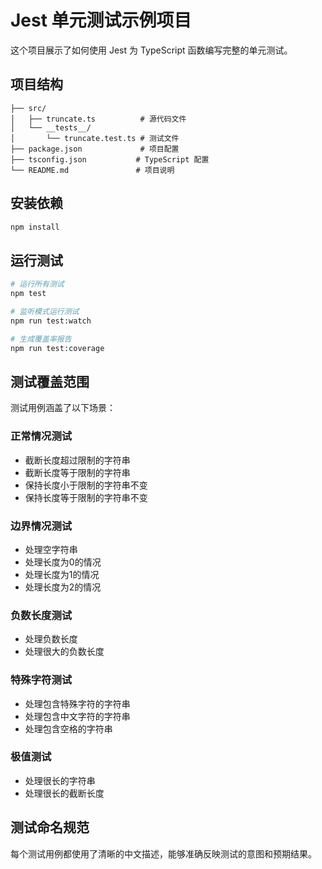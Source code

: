 # Jest 单元测试示例项目

这个项目展示了如何使用 Jest 为 TypeScript 函数编写完整的单元测试。

## 项目结构

```
├── src/
│   ├── truncate.ts          # 源代码文件
│   └── __tests__/
│       └── truncate.test.ts # 测试文件
├── package.json             # 项目配置
├── tsconfig.json           # TypeScript 配置
└── README.md               # 项目说明
```

## 安装依赖

```bash
npm install
```

## 运行测试

```bash
# 运行所有测试
npm test

# 监听模式运行测试
npm run test:watch

# 生成覆盖率报告
npm run test:coverage
```

## 测试覆盖范围

测试用例涵盖了以下场景：

### 正常情况测试
- 截断长度超过限制的字符串
- 截断长度等于限制的字符串
- 保持长度小于限制的字符串不变
- 保持长度等于限制的字符串不变

### 边界情况测试
- 处理空字符串
- 处理长度为0的情况
- 处理长度为1的情况
- 处理长度为2的情况

### 负数长度测试
- 处理负数长度
- 处理很大的负数长度

### 特殊字符测试
- 处理包含特殊字符的字符串
- 处理包含中文字符的字符串
- 处理包含空格的字符串

### 极值测试
- 处理很长的字符串
- 处理很长的截断长度

## 测试命名规范

每个测试用例都使用了清晰的中文描述，能够准确反映测试的意图和预期结果。

